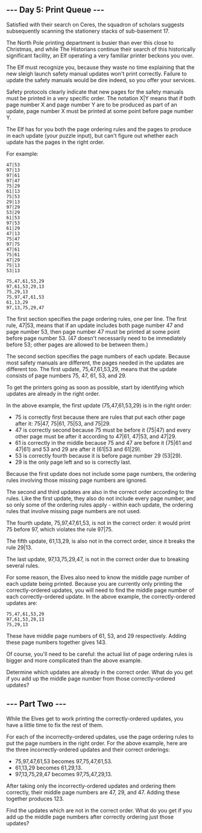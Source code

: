 ## --- Day 5: Print Queue ---

Satisfied with their search on Ceres, the squadron of scholars suggests subsequently scanning the stationery stacks of sub-basement 17.

The North Pole printing department is busier than ever this close to Christmas, and while The Historians continue their search of this historically significant facility, an Elf operating a very familiar printer beckons you over.

The Elf must recognize you, because they waste no time explaining that the new sleigh launch safety manual updates won't print correctly. Failure to update the safety manuals would be dire indeed, so you offer your services.

Safety protocols clearly indicate that new pages for the safety manuals must be printed in a very specific order. The notation X|Y means that if both page number X and page number Y are to be produced as part of an update, page number X must be printed at some point before page number Y.

The Elf has for you both the page ordering rules and the pages to produce in each update (your puzzle input), but can't figure out whether each update has the pages in the right order.

For example:
```
47|53
97|13
97|61
97|47
75|29
61|13
75|53
29|13
97|29
53|29
61|53
97|53
61|29
47|13
75|47
97|75
47|61
75|61
47|29
75|13
53|13

75,47,61,53,29
97,61,53,29,13
75,29,13
75,97,47,61,53
61,13,29
97,13,75,29,47
```
The first section specifies the page ordering rules, one per line. The first rule, 47|53, means that if an update includes both page number 47 and page number 53, then page number 47 must be printed at some point before page number 53. (47 doesn't necessarily need to be immediately before 53; other pages are allowed to be between them.)

The second section specifies the page numbers of each update. Because most safety manuals are different, the pages needed in the updates are different too. The first update, 75,47,61,53,29, means that the update consists of page numbers 75, 47, 61, 53, and 29.

To get the printers going as soon as possible, start by identifying which updates are already in the right order.

In the above example, the first update (75,47,61,53,29) is in the right order:

- 75 is correctly first because there are rules that put each other page after it: 75|47, 75|61, 75|53, and 75|29.
- 47 is correctly second because 75 must be before it (75|47) and every other page must be after it according to 47|61, 47|53, and 47|29.
- 61 is correctly in the middle because 75 and 47 are before it (75|61 and 47|61) and 53 and 29 are after it (61|53 and 61|29).
- 53 is correctly fourth because it is before page number 29 (53|29).
- 29 is the only page left and so is correctly last.

Because the first update does not include some page numbers, the ordering rules involving those missing page numbers are ignored.

The second and third updates are also in the correct order according to the rules. Like the first update, they also do not include every page number, and so only some of the ordering rules apply - within each update, the ordering rules that involve missing page numbers are not used.

The fourth update, 75,97,47,61,53, is not in the correct order: it would print 75 before 97, which violates the rule 97|75.

The fifth update, 61,13,29, is also not in the correct order, since it breaks the rule 29|13.

The last update, 97,13,75,29,47, is not in the correct order due to breaking several rules.

For some reason, the Elves also need to know the middle page number of each update being printed. Because you are currently only printing the correctly-ordered updates, you will need to find the middle page number of each correctly-ordered update. In the above example, the correctly-ordered updates are:
```
75,47,61,53,29
97,61,53,29,13
75,29,13
```
These have middle page numbers of 61, 53, and 29 respectively. Adding these page numbers together gives 143.

Of course, you'll need to be careful: the actual list of page ordering rules is bigger and more complicated than the above example.

Determine which updates are already in the correct order. What do you get if you add up the middle page number from those correctly-ordered updates?

## --- Part Two ---

While the Elves get to work printing the correctly-ordered updates, you have a little time to fix the rest of them.

For each of the incorrectly-ordered updates, use the page ordering rules to put the page numbers in the right order. For the above example, here are the three incorrectly-ordered updates and their correct orderings:
- 75,97,47,61,53 becomes 97,75,47,61,53.
- 61,13,29 becomes 61,29,13.
- 97,13,75,29,47 becomes 97,75,47,29,13.

After taking only the incorrectly-ordered updates and ordering them correctly, their middle page numbers are 47, 29, and 47. Adding these together produces 123.

Find the updates which are not in the correct order. What do you get if you add up the middle page numbers after correctly ordering just those updates?
